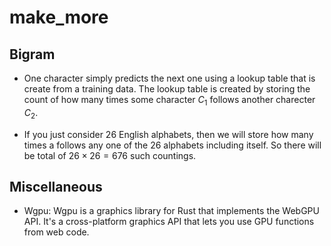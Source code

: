 # make_more

## Bigram
- One character simply predicts the next one using a lookup table that is create from a training data. The lookup table is created by storing the count of how many times some character $C_1$ follows another charecter $C_2$.

- If you just consider 26 English alphabets, then we will store how many times a follows any one of the 26 alphabets including itself. So there will be total of $26 \times 26 = 676$ such countings.














 
  



## Miscellaneous

- Wgpu: Wgpu is a graphics library for Rust that implements the WebGPU API. It's a cross-platform graphics API that lets you use GPU functions from web code. 